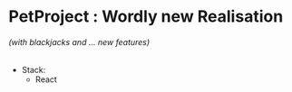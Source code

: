 # PetProject : Wordly new Realisation 
###### (with blackjacks and ... new features)
* Stack:
  * React
